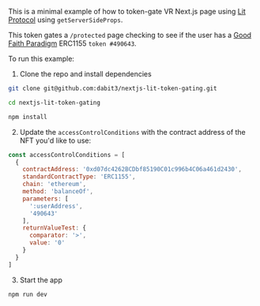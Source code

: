 This is a minimal example of how to token-gate VR Next.js page using [Lit Protocol](https://developer.litprotocol.com/) using `getServerSideProps`.


This token gates a `/protected` page checking to see if the user has a [Good Faith Paradigm](https://etherscan.io/address/0xd07dc4262BCDbf85190C01c996b4C06a461d2430) ERC1155 `token #490643`.

To run this example:

1. Clone the repo and install dependencies

```sh
git clone git@github.com:dabit3/nextjs-lit-token-gating.git

cd nextjs-lit-token-gating

npm install
```

2. Update the `accessControlConditions` with the contract address of the NFT you'd like to use:

```javascript
const accessControlConditions = [
  {
    contractAddress: '0xd07dc4262BCDbf85190C01c996b4C06a461d2430',
    standardContractType: 'ERC1155',
    chain: 'ethereum',
    method: 'balanceOf',
    parameters: [
      ':userAddress',
      '490643'
    ],
    returnValueTest: {
      comparator: '>',
      value: '0'
    }
  }
]
```

3. Start the app

```sh
npm run dev
```